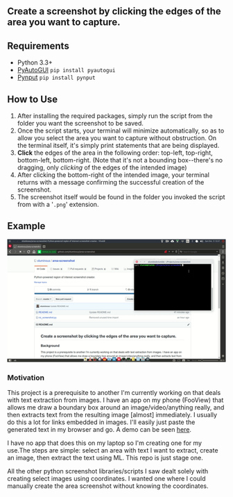 ## Create a screenshot by clicking the edges of the area you want to capture.

## Requirements
  - Python 3.3+
  - [PyAutoGUI](https://pyautogui.readthedocs.io/en/latest/index.html)    ```pip install pyautogui```
  - [Pynput](https://pynput.readthedocs.io/en/latest/#)     ```pip install pynput```
  
## How to Use
  1. After installing the required packages, simply run the script from the folder you want the screenshot to be saved.
  2. Once the script starts, your terminal will minimize automatically, so as to allow you select the area you want to capture without obstruction. On the terminal itself, it's simply print statements that are being displayed.
  3. **Click** the edges of the area in the following order: top-left, top-right, bottom-left, bottom-right. (Note that it's not a bounding box--there's no dragging, only _clicking_ of the edges of the intended image)
  4. After clicking the bottom-right of the intended image, your terminal returns with a message confirming the successful creation of the screenshot.
  5. The screenshot itself would be found in the folder you invoked the script from with a '```.png```' extension.

## Example
![](use_case.gif)
  
  
### Motivation
This project is a prerequisite to another I'm currently working on that deals with text extraction from images. I have an app on my phone (FooView) that allows me draw a boundary box around an image/video/anything really, and then extracts text from the resulting image [almost] immediately. I usually do this a lot for links embedded in images. I'll easily just paste the generated text in my browser and go. A demo can be seen [here](https://twitter.com/_Olums/status/1066411959950692353).

I have no app that does this on my laptop so I'm creating one for my use.The steps are simple: select an area with text I want to extract, create an image, then extract the text using ML. This repo is just stage one.

All the other python screenshot libraries/scripts I saw dealt solely with creating select images using coordinates. I wanted one where I could manually create the area screenshot without knowing the coordinates. 

